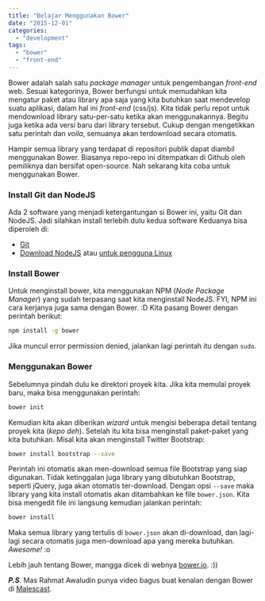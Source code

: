 ```yaml
---
title: "Belajar Menggunakan Bower"
date: "2015-12-01"
categories:
  - "development"
tags:
  - "bower"
  - "front-end"
---
```


Bower adalah salah satu _package manager_ untuk pengembangan _front-end_ web. Sesuai kategorinya, Bower berfungsi untuk memudahkan kita mengatur paket atau library apa saja yang kita butuhkan saat mendevelop suatu aplikasi, dalam hal ini _front-end_ (css/js). Kita tidak perlu repot untuk mendownload library satu-per-satu ketika akan menggunakannya. Begitu juga ketika ada versi baru dari library tersebut. Cukup dengan mengetikkan satu perintah dan _voila_, semuanya akan terdownload secara otomatis.

Hampir semua library yang terdapat di repositori publik dapat diambil menggunakan Bower. Biasanya repo-repo ini ditempatkan di Github oleh pemiliknya dan bersifat open-source. Nah sekarang kita coba untuk menggunakan Bower.

### Install Git dan NodeJS

Ada 2 software yang menjadi ketergantungan si Bower ini, yaitu Git dan NodeJS. Jadi silahkan install terlebih dulu kedua software Keduanya bisa diperoleh di:

- [Git](http://git-scm.com/)
- [Download NodeJS](http://nodejs.org/download/) atau [untuk pengguna Linux](https://github.com/joyent/node/wiki/Installing-Node.js-via-package-manager)

### Install Bower

Untuk menginstall bower, kita menggunakan NPM (_Node Package Manager_) yang sudah terpasang saat kita menginstall NodeJS. FYI, NPM ini cara kerjanya juga sama dengan Bower. :D Kita pasang Bower dengan perintah berikut:

```sh
npm install -g bower
```

Jika muncul error permission denied, jalankan lagi perintah itu dengan `sudo`.

### Menggunakan Bower

Sebelumnya pindah dulu ke direktori proyek kita. Jika kita memulai proyek baru, maka bisa menggunakan perintah:

```sh
bower init
```

Kemudian kita akan diberikan _wizard_ untuk mengisi beberapa detail tentang proyek kita (_kepo deh_). Setelah itu kita bisa menginstall paket-paket yang kita butuhkan. Misal kita akan menginstall Twitter Bootstrap:

```sh
bower install bootstrap --save
```

Perintah ini otomatis akan men-download semua file Bootstrap yang siap digunakan. Tidak ketinggalan juga library yang dibutuhkan Bootstrap, seperti jQuery, juga akan otomatis ter-download. Dengan opsi `--save` maka library yang kita install otomatis akan ditambahkan ke file `bower.json`. Kita bisa mengedit file ini langsung kemudian jalankan perintah:

```sh
bower install
```

Maka semua library yang tertulis di `bower.json` akan di-download, dan lagi-lagi secara otomatis juga men-download apa yang mereka butuhkan. _Awesome!_ :o

Lebih jauh tentang Bower, mangga dicek di webnya [bower.io](http://bower.io). :))

_**P.S**_. Mas Rahmat Awaludin punya video bagus buat kenalan dengan Bower di [Malescast](https://malescast.com/screencast/bower-buat-frontend-developer/).
